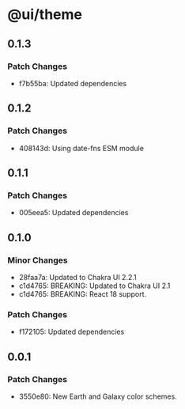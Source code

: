 # @ui/theme

## 0.1.3

### Patch Changes

- f7b55ba: Updated dependencies

## 0.1.2

### Patch Changes

- 408143d: Using date-fns ESM module

## 0.1.1

### Patch Changes

- 005eea5: Updated dependencies

## 0.1.0

### Minor Changes

- 28faa7a: Updated to Chakra UI 2.2.1
- c1d4765: BREAKING: Updated to Chakra UI 2.1
- c1d4765: BREAKING: React 18 support.

### Patch Changes

- f172105: Updated dependencies

## 0.0.1

### Patch Changes

- 3550e80: New Earth and Galaxy color schemes.
